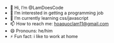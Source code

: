 - 👋 Hi, I’m @LamDoesCode
- 👀 I’m interested in getting a programming job
- 🌱 I’m currently learning css/javascript
- 📫 How to reach me: hoaquoclam11@gmail.com
- 😄 Pronouns: he/him
- ⚡ Fun fact: i like to work at home

<!---
LamDoesCode/LamDoesCode is a ✨ special ✨ repository because its `README.md` (this file) appears on your GitHub profile.
You can click the Preview link to take a look at your changes.
--->
